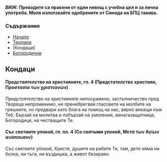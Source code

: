 __*ВИЖ*: Преводите са правени от един невещ с учебна цел и за лична употреба.
Моля използвайте одобрените от Синода на БПЦ такива.__

### Съдържание

* [Начало](./README.md)
* [Тропари](./troparia.md)
* [Кондаци]
* [Богородични](./theotokia.md)

## Кондаци

#### Предстоятелство на християните, гл. 4 (Предстателство християн, Προστασία των χριστιανών)

Предстоятелство на християните непосрамено, застъпничество пред Твореца непроменимо, не пренебрегвай гласовете на молбите на грешните, но предвари като блага на помощ на нас, вярно викащи към Теб.
Бързай на молитва и побързай на умоление, винагизащитнице, Богородице, на честващите Те.

#### Със светиите упокой, гл. пл. 4 (Со святыми упокой, Μετά των Αγίων ανάπαυσον)

Със светиите упокой, Христе, душите на рабите Ти, там, дето няма ни болка, ни тъга, ни въздишка, а живот безкраен.
